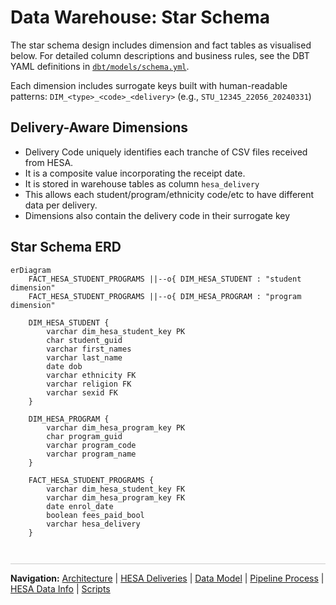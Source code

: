 # Data Warehouse: Star Schema
The star schema design includes dimension and fact tables as visualised below. For detailed column descriptions and business rules, see the DBT YAML definitions in [`dbt/models/schema.yml`](../dbt/models/schema.yml).

Each dimension includes surrogate keys built with human-readable patterns:
`DIM_<type>_<code>_<delivery>` (e.g., `STU_12345_22056_20240331`)


## Delivery-Aware Dimensions
- Delivery Code uniquely identifies each tranche of CSV files received from HESA.
- It is a composite value incorporating the receipt date.
- It is stored in warehouse tables as column `hesa_delivery`
- This allows each student/program/ethnicity code/etc to have different data per delivery.
- Dimensions also contain the delivery code in their surrogate key


## Star Schema ERD

```mermaid
erDiagram
    FACT_HESA_STUDENT_PROGRAMS ||--o{ DIM_HESA_STUDENT : "student dimension"
    FACT_HESA_STUDENT_PROGRAMS ||--o{ DIM_HESA_PROGRAM : "program dimension"

    DIM_HESA_STUDENT {
        varchar dim_hesa_student_key PK
        char student_guid
        varchar first_names
        varchar last_name
        date dob
        varchar ethnicity FK
        varchar religion FK
        varchar sexid FK
    }

    DIM_HESA_PROGRAM {
        varchar dim_hesa_program_key PK
        char program_guid
        varchar program_code
        varchar program_name
    }

    FACT_HESA_STUDENT_PROGRAMS {
        varchar dim_hesa_student_key FK
        varchar dim_hesa_program_key FK
        date enrol_date
        boolean fees_paid_bool
        varchar hesa_delivery
    }
```

<div style="margin: 3em 0 1em 0; border-top: 1px solid #ccc; padding-top: 1em;">
  <strong>Navigation:</strong>
  <a href="architecture.md">Architecture</a> |
  <a href="data-deliveries.md">HESA Deliveries</a> |
  <a href="data-model.md">Data Model</a> |
  <a href="pipeline-process.md">Pipeline Process</a> |
  <a href="hesa-data-info.md">HESA Data Info</a> |
  <a href="scripts.md">Scripts</a>
</div>